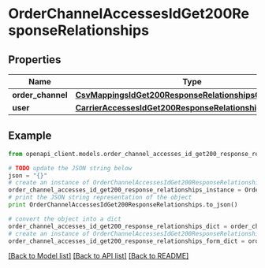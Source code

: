 # OrderChannelAccessesIdGet200ResponseRelationships


## Properties
Name | Type | Description | Notes
------------ | ------------- | ------------- | -------------
**order_channel** | [**CsvMappingsIdGet200ResponseRelationshipsOrderChannel**](CsvMappingsIdGet200ResponseRelationshipsOrderChannel.md) |  | [optional] 
**user** | [**CarrierAccessesIdGet200ResponseRelationshipsUser**](CarrierAccessesIdGet200ResponseRelationshipsUser.md) |  | [optional] 

## Example

```python
from openapi_client.models.order_channel_accesses_id_get200_response_relationships import OrderChannelAccessesIdGet200ResponseRelationships

# TODO update the JSON string below
json = "{}"
# create an instance of OrderChannelAccessesIdGet200ResponseRelationships from a JSON string
order_channel_accesses_id_get200_response_relationships_instance = OrderChannelAccessesIdGet200ResponseRelationships.from_json(json)
# print the JSON string representation of the object
print OrderChannelAccessesIdGet200ResponseRelationships.to_json()

# convert the object into a dict
order_channel_accesses_id_get200_response_relationships_dict = order_channel_accesses_id_get200_response_relationships_instance.to_dict()
# create an instance of OrderChannelAccessesIdGet200ResponseRelationships from a dict
order_channel_accesses_id_get200_response_relationships_form_dict = order_channel_accesses_id_get200_response_relationships.from_dict(order_channel_accesses_id_get200_response_relationships_dict)
```
[[Back to Model list]](../README.md#documentation-for-models) [[Back to API list]](../README.md#documentation-for-api-endpoints) [[Back to README]](../README.md)


